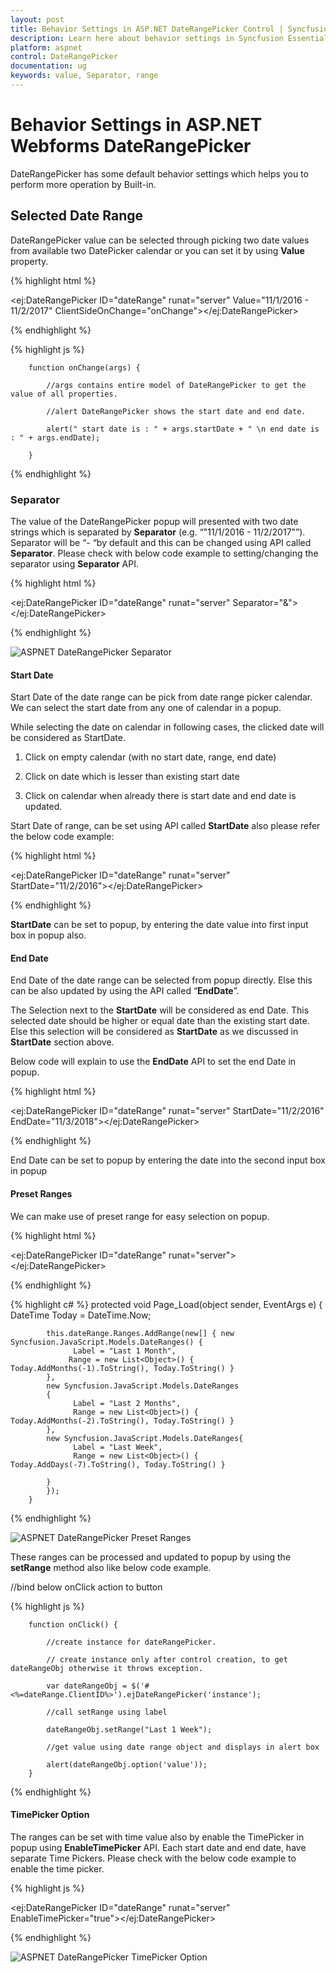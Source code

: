 ```yaml
---
layout: post
title: Behavior Settings in ASP.NET DateRangePicker Control | Syncfusion
description: Learn here about behavior settings in Syncfusion Essential ASP.NET Webforms DateRangePicker Control, its elements, and more.
platform: aspnet
control: DateRangePicker
documentation: ug
keywords: value, Separator, range
---
```


# Behavior Settings in ASP.NET Webforms DateRangePicker

DateRangePicker has some default behavior settings which helps you to perform more operation by Built-in.

## Selected Date Range

DateRangePicker value can be selected through picking two date values from available two DatePicker calendar or you can set it by using **Value** property.

{% highlight html %}

  <ej:DateRangePicker ID="dateRange" runat="server" Value="11/1/2016 - 11/2/2017"  ClientSideOnChange="onChange"></ej:DateRangePicker>

{% endhighlight %}

{% highlight js %}

        function onChange(args) {

            //args contains entire model of DateRangePicker to get the value of all properties.

            //alert DateRangePicker shows the start date and end date.

            alert(" start date is : " + args.startDate + " \n end date is : " + args.endDate);

        }
        
{% endhighlight %}

### Separator

The value of the DateRangePicker popup will presented with two date strings which is separated by **Separator** (e.g. “"11/1/2016 - 11/2/2017"”). Separator will be “- “by default and this can be changed using API called **Separator**. Please check with below code example to setting/changing the separator using **Separator** API.


{% highlight html %}


<ej:DateRangePicker ID="dateRange" runat="server" Separator="&"></ej:DateRangePicker>


{% endhighlight %}


![ASPNET DateRangePicker Separator](separator_images\separator_img1.png)

#### Start Date

Start Date of the date range can be pick from date range picker calendar. We can select the start date from any one of calendar in a popup.

While selecting the date on calendar in following cases, the clicked date will be considered as StartDate.

1. Click on empty calendar (with no start date, range, end date)

2. Click on date which is lesser than existing start date

3. Click on calendar when already there is start date and end date is updated.



Start Date of range, can be set using API called **StartDate** also please refer the below code example:

{% highlight html %}


 <ej:DateRangePicker ID="dateRange" runat="server" StartDate="11/2/2016"></ej:DateRangePicker>


{% endhighlight %}


**StartDate** can be set to popup, by entering the date value into first input box in popup also.



#### End Date

End Date of the date range can be selected from popup directly. Else this can be also updated by using the API called “**EndDate**”.

The Selection next to the **StartDate** will be considered as end Date. This selected date should be higher or equal date than the existing start date.  Else this selection will be considered as **StartDate** as we discussed in **StartDate** section above.

Below code will explain to use the **EndDate** API to set the end Date in popup.

{% highlight html %}

 <ej:DateRangePicker ID="dateRange" runat="server" StartDate="11/2/2016" EndDate="11/3/2018"></ej:DateRangePicker>


{% endhighlight %}



End Date can be set to popup by entering the date into the second input box in popup


#### Preset Ranges

We can make use of preset range for easy selection on popup. 

{% highlight html %}

 <ej:DateRangePicker ID="dateRange"  runat="server"></ej:DateRangePicker>

{% endhighlight %}

{% highlight c# %}
        protected void Page_Load(object sender, EventArgs e)
        {
            DateTime Today = DateTime.Now;
                        
            this.dateRange.Ranges.AddRange(new[] { new Syncfusion.JavaScript.Models.DateRanges() {
                  Label = "Last 1 Month",
                 Range = new List<Object>() { Today.AddMonths(-1).ToString(), Today.ToString() }
            },
            new Syncfusion.JavaScript.Models.DateRanges
            {
                  Label = "Last 2 Months",
                  Range = new List<Object>() { Today.AddMonths(-2).ToString(), Today.ToString() }
            },
            new Syncfusion.JavaScript.Models.DateRanges{
                  Label = "Last Week",
                  Range = new List<Object>() { Today.AddDays(-7).ToString(), Today.ToString() }
          
            }
            });          
        }
{% endhighlight %}

![ASPNET DateRangePicker Preset Ranges](presetranges_images\presetranges_img1.png)

These ranges can be processed and updated to popup by using the **setRange** method also like below code example.

//bind below onClick action to button


{% highlight js %}

        function onClick() {

            //create instance for dateRangePicker.

            // create instance only after control creation, to get dateRangeObj otherwise it throws exception.

            var dateRangeObj = $('#<%=dateRange.ClientID%>').ejDateRangePicker('instance');

            //call setRange using label

            dateRangeObj.setRange("Last 1 Week");

            //get value using date range object and displays in alert box

            alert(dateRangeObj.option('value'));
        }


{% endhighlight %}


#### TimePicker Option

The ranges can be set with time value also by enable the TimePicker in popup using **EnableTimePicker** API. Each start date and end date, have separate Time Pickers. Please check with the below code example to enable the time picker.

{% highlight js %}


 <ej:DateRangePicker ID="dateRange" runat="server" EnableTimePicker="true"></ej:DateRangePicker>



{% endhighlight %}

![ASPNET DateRangePicker TimePicker Option](timepickeroption_images\timepickeroption_img1.png)



